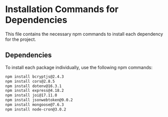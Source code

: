 # Installation Commands for Dependencies

This file contains the necessary npm commands to install each dependency for the project.

## Dependencies

To install each package individually, use the following npm commands:

```bash
npm install bcryptjs@2.4.3
npm install cors@2.8.5
npm install dotenv@16.3.1
npm install express@4.18.2
npm install joi@17.11.0
npm install jsonwebtoken@9.0.2
npm install mongoose@7.6.3
npm install node-cron@3.0.2
